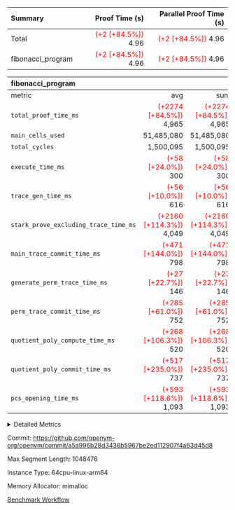 | Summary | Proof Time (s) | Parallel Proof Time (s) |
|:---|---:|---:|
| Total | <span style='color: red'>(+2 [+84.5%])</span> 4.96 | <span style='color: red'>(+2 [+84.5%])</span> 4.96 |
| fibonacci_program | <span style='color: red'>(+2 [+84.5%])</span> 4.96 | <span style='color: red'>(+2 [+84.5%])</span> 4.96 |


| fibonacci_program |||||
|:---|---:|---:|---:|---:|
|metric|avg|sum|max|min|
| `total_proof_time_ms ` | <span style='color: red'>(+2274 [+84.5%])</span> 4,965 | <span style='color: red'>(+2274 [+84.5%])</span> 4,965 | <span style='color: red'>(+2274 [+84.5%])</span> 4,965 | <span style='color: red'>(+2274 [+84.5%])</span> 4,965 |
| `main_cells_used     ` |  51,485,080 |  51,485,080 |  51,485,080 |  51,485,080 |
| `total_cycles        ` |  1,500,095 |  1,500,095 |  1,500,095 |  1,500,095 |
| `execute_time_ms     ` | <span style='color: red'>(+58 [+24.0%])</span> 300 | <span style='color: red'>(+58 [+24.0%])</span> 300 | <span style='color: red'>(+58 [+24.0%])</span> 300 | <span style='color: red'>(+58 [+24.0%])</span> 300 |
| `trace_gen_time_ms   ` | <span style='color: red'>(+56 [+10.0%])</span> 616 | <span style='color: red'>(+56 [+10.0%])</span> 616 | <span style='color: red'>(+56 [+10.0%])</span> 616 | <span style='color: red'>(+56 [+10.0%])</span> 616 |
| `stark_prove_excluding_trace_time_ms` | <span style='color: red'>(+2160 [+114.3%])</span> 4,049 | <span style='color: red'>(+2160 [+114.3%])</span> 4,049 | <span style='color: red'>(+2160 [+114.3%])</span> 4,049 | <span style='color: red'>(+2160 [+114.3%])</span> 4,049 |
| `main_trace_commit_time_ms` | <span style='color: red'>(+471 [+144.0%])</span> 798 | <span style='color: red'>(+471 [+144.0%])</span> 798 | <span style='color: red'>(+471 [+144.0%])</span> 798 | <span style='color: red'>(+471 [+144.0%])</span> 798 |
| `generate_perm_trace_time_ms` | <span style='color: red'>(+27 [+22.7%])</span> 146 | <span style='color: red'>(+27 [+22.7%])</span> 146 | <span style='color: red'>(+27 [+22.7%])</span> 146 | <span style='color: red'>(+27 [+22.7%])</span> 146 |
| `perm_trace_commit_time_ms` | <span style='color: red'>(+285 [+61.0%])</span> 752 | <span style='color: red'>(+285 [+61.0%])</span> 752 | <span style='color: red'>(+285 [+61.0%])</span> 752 | <span style='color: red'>(+285 [+61.0%])</span> 752 |
| `quotient_poly_compute_time_ms` | <span style='color: red'>(+268 [+106.3%])</span> 520 | <span style='color: red'>(+268 [+106.3%])</span> 520 | <span style='color: red'>(+268 [+106.3%])</span> 520 | <span style='color: red'>(+268 [+106.3%])</span> 520 |
| `quotient_poly_commit_time_ms` | <span style='color: red'>(+517 [+235.0%])</span> 737 | <span style='color: red'>(+517 [+235.0%])</span> 737 | <span style='color: red'>(+517 [+235.0%])</span> 737 | <span style='color: red'>(+517 [+235.0%])</span> 737 |
| `pcs_opening_time_ms ` | <span style='color: red'>(+593 [+118.6%])</span> 1,093 | <span style='color: red'>(+593 [+118.6%])</span> 1,093 | <span style='color: red'>(+593 [+118.6%])</span> 1,093 | <span style='color: red'>(+593 [+118.6%])</span> 1,093 |



<details>
<summary>Detailed Metrics</summary>

| group | num_segments | keygen_time_ms | commit_exe_time_ms |
| --- | --- | --- | --- |
| fibonacci_program | 1 | 402 | 5 | 

| group | air_name | quotient_deg | interactions | constraints |
| --- | --- | --- | --- | --- |
| fibonacci_program | AccessAdapterAir<16> | 4 | 5 | 11 | 
| fibonacci_program | AccessAdapterAir<2> | 4 | 5 | 11 | 
| fibonacci_program | AccessAdapterAir<32> | 4 | 5 | 11 | 
| fibonacci_program | AccessAdapterAir<4> | 4 | 5 | 11 | 
| fibonacci_program | AccessAdapterAir<64> | 4 | 5 | 11 | 
| fibonacci_program | AccessAdapterAir<8> | 4 | 5 | 11 | 
| fibonacci_program | BitwiseOperationLookupAir<8> | 2 | 2 | 4 | 
| fibonacci_program | MemoryMerkleAir<8> | 4 | 4 | 38 | 
| fibonacci_program | PersistentBoundaryAir<8> | 4 | 3 | 5 | 
| fibonacci_program | PhantomAir | 4 | 3 | 4 | 
| fibonacci_program | Poseidon2PeripheryAir<BabyBearParameters>, 1> | 2 | 1 | 286 | 
| fibonacci_program | ProgramAir | 1 | 1 | 4 | 
| fibonacci_program | RangeTupleCheckerAir<2> | 1 | 1 | 4 | 
| fibonacci_program | Rv32HintStoreAir | 4 | 19 | 21 | 
| fibonacci_program | VariableRangeCheckerAir | 1 | 1 | 4 | 
| fibonacci_program | VmAirWrapper<Rv32BaseAluAdapterAir, BaseAluCoreAir<4, 8> | 4 | 19 | 30 | 
| fibonacci_program | VmAirWrapper<Rv32BaseAluAdapterAir, LessThanCoreAir<4, 8> | 4 | 17 | 35 | 
| fibonacci_program | VmAirWrapper<Rv32BaseAluAdapterAir, ShiftCoreAir<4, 8> | 4 | 23 | 84 | 
| fibonacci_program | VmAirWrapper<Rv32BranchAdapterAir, BranchEqualCoreAir<4> | 4 | 11 | 17 | 
| fibonacci_program | VmAirWrapper<Rv32BranchAdapterAir, BranchLessThanCoreAir<4, 8> | 4 | 13 | 32 | 
| fibonacci_program | VmAirWrapper<Rv32CondRdWriteAdapterAir, Rv32JalLuiCoreAir> | 4 | 10 | 15 | 
| fibonacci_program | VmAirWrapper<Rv32JalrAdapterAir, Rv32JalrCoreAir> | 4 | 16 | 16 | 
| fibonacci_program | VmAirWrapper<Rv32LoadStoreAdapterAir, LoadSignExtendCoreAir<4, 8> | 4 | 18 | 21 | 
| fibonacci_program | VmAirWrapper<Rv32LoadStoreAdapterAir, LoadStoreCoreAir<4> | 4 | 17 | 27 | 
| fibonacci_program | VmAirWrapper<Rv32MultAdapterAir, DivRemCoreAir<4, 8> | 4 | 25 | 72 | 
| fibonacci_program | VmAirWrapper<Rv32MultAdapterAir, MulHCoreAir<4, 8> | 4 | 24 | 23 | 
| fibonacci_program | VmAirWrapper<Rv32MultAdapterAir, MultiplicationCoreAir<4, 8> | 4 | 19 | 13 | 
| fibonacci_program | VmAirWrapper<Rv32RdWriteAdapterAir, Rv32AuipcCoreAir> | 4 | 11 | 12 | 
| fibonacci_program | VmConnectorAir | 4 | 3 | 8 | 

| group | air_name | segment | rows | prep_cols | perm_cols | main_cols | cells |
| --- | --- | --- | --- | --- | --- | --- | --- |
| fibonacci_program | AccessAdapterAir<8> | 0 | 32 |  | 12 | 17 | 928 | 
| fibonacci_program | BitwiseOperationLookupAir<8> | 0 | 65,536 | 3 | 8 | 2 | 655,360 | 
| fibonacci_program | MemoryMerkleAir<8> | 0 | 256 |  | 12 | 32 | 11,264 | 
| fibonacci_program | PersistentBoundaryAir<8> | 0 | 32 |  | 8 | 20 | 896 | 
| fibonacci_program | PhantomAir | 0 | 2 |  | 8 | 6 | 28 | 
| fibonacci_program | Poseidon2PeripheryAir<BabyBearParameters>, 1> | 0 | 256 |  | 8 | 300 | 78,848 | 
| fibonacci_program | ProgramAir | 0 | 4,096 |  | 8 | 10 | 73,728 | 
| fibonacci_program | RangeTupleCheckerAir<2> | 0 | 524,288 | 2 | 8 | 1 | 4,718,592 | 
| fibonacci_program | Rv32HintStoreAir | 0 | 4 |  | 24 | 32 | 224 | 
| fibonacci_program | VariableRangeCheckerAir | 0 | 262,144 | 2 | 8 | 1 | 2,359,296 | 
| fibonacci_program | VmAirWrapper<Rv32BaseAluAdapterAir, BaseAluCoreAir<4, 8> | 0 | 1,048,576 |  | 28 | 36 | 67,108,864 | 
| fibonacci_program | VmAirWrapper<Rv32BaseAluAdapterAir, LessThanCoreAir<4, 8> | 0 | 524,288 |  | 24 | 37 | 31,981,568 | 
| fibonacci_program | VmAirWrapper<Rv32BranchAdapterAir, BranchEqualCoreAir<4> | 0 | 262,144 |  | 16 | 26 | 11,010,048 | 
| fibonacci_program | VmAirWrapper<Rv32BranchAdapterAir, BranchLessThanCoreAir<4, 8> | 0 | 4 |  | 20 | 32 | 208 | 
| fibonacci_program | VmAirWrapper<Rv32CondRdWriteAdapterAir, Rv32JalLuiCoreAir> | 0 | 131,072 |  | 16 | 18 | 4,456,448 | 
| fibonacci_program | VmAirWrapper<Rv32JalrAdapterAir, Rv32JalrCoreAir> | 0 | 16 |  | 20 | 28 | 768 | 
| fibonacci_program | VmAirWrapper<Rv32LoadStoreAdapterAir, LoadStoreCoreAir<4> | 0 | 16 |  | 28 | 40 | 1,088 | 
| fibonacci_program | VmAirWrapper<Rv32RdWriteAdapterAir, Rv32AuipcCoreAir> | 0 | 8 |  | 16 | 21 | 296 | 
| fibonacci_program | VmConnectorAir | 0 | 2 | 1 | 8 | 4 | 24 | 

| group | segment | trace_gen_time_ms | total_proof_time_ms | total_cycles | total_cells | stark_prove_excluding_trace_time_ms | quotient_poly_compute_time_ms | quotient_poly_commit_time_ms | perm_trace_commit_time_ms | pcs_opening_time_ms | main_trace_commit_time_ms | main_cells_used | generate_perm_trace_time_ms | execute_time_ms |
| --- | --- | --- | --- | --- | --- | --- | --- | --- | --- | --- | --- | --- | --- | --- |
| fibonacci_program | 0 | 616 | 4,965 | 1,500,095 | 122,458,476 | 4,049 | 520 | 737 | 752 | 1,093 | 798 | 51,485,080 | 146 | 300 | 

</details>


Commit: https://github.com/openvm-org/openvm/commit/a5a996b28d3436b5967be2ed112907f4a63d45d8

Max Segment Length: 1048476

Instance Type: 64cpu-linux-arm64

Memory Allocator: mimalloc

[Benchmark Workflow](https://github.com/openvm-org/openvm/actions/runs/13939839722)
